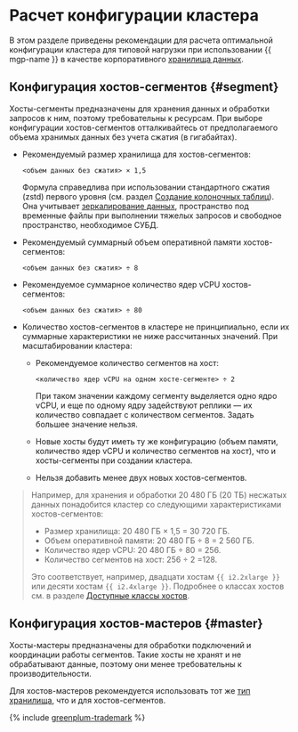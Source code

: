 # Расчет конфигурации кластера

В этом разделе приведены рекомендации для расчета оптимальной конфигурации кластера для типовой нагрузки при использовании {{ mgp-name }} в качестве корпоративного [хранилища данных](https://ru.wikipedia.org/wiki/Хранилище_данных).

## Конфигурация хостов-сегментов {#segment}

Хосты-сегменты предназначены для хранения данных и обработки запросов к ним, поэтому требовательны к ресурсам. При выборе конфигурации хостов-сегментов отталкивайтесь от предполагаемого объема хранимых данных без учета сжатия (в гигабайтах).

* Рекомендуемый размер хранилища для хостов-сегментов:

    ```text
    <объем данных без сжатия> × 1,5
    ```

    Формула справедлива при использовании стандартного сжатия (zstd) первого уровня (см. раздел [Создание колоночных таблиц](../concepts/tables.md#create-columnar-table)). Она учитывает [зеркалирование данных](../concepts/index.md), пространство под временные файлы при выполнении тяжелых запросов и свободное пространство, необходимое СУБД.

* Рекомендуемый суммарный объем оперативной памяти хостов-сегментов:

    ```text
    <объем данных без сжатия> ÷ 8
    ```

* Рекомендуемое суммарное количество ядер vCPU хостов-сегментов:

    ```text
    <объем данных без сжатия> ÷ 80
    ```

* Количество хостов-сегментов в кластере не принципиально, если их суммарные характеристики не ниже рассчитанных значений. При масштабировании кластера:

    * Рекомендуемое количество сегментов на хост:

        ```text
        <количество ядер vCPU на одном хосте-сегменте> ÷ 2
        ```

        При таком значении каждому сегменту выделяется одно ядро vCPU, и еще по одному ядру задействуют реплики — их количество совпадает с количеством сегментов. Задать большее значение нельзя.

    * Новые хосты будут иметь ту же конфигурацию (объем памяти, количество ядер vCPU и количество сегментов на хост), что и хосты-сегменты при создании кластера.
    * Нельзя добавить менее двух новых хостов-сегментов.

> Например, для хранения и обработки 20 480 ГБ (20 ТБ) несжатых данных понадобится кластер со следующими характеристиками хостов-сегментов:
>
> * Размер хранилища: 20 480 ГБ × 1,5 = 30 720 ГБ.
> * Объем оперативной памяти: 20 480 ГБ ÷ 8 = 2 560 ГБ.
> * Количество ядер vCPU: 20 480 ГБ ÷ 80 = 256.
> * Количество сегментов на хост: 256 ÷ 2 =128.
>
> Это соответствует, например, двадцати хостам `{{ i2.2xlarge }}` или десяти хостам `{{ i2.4xlarge }}`. Подробнее о классах хостов см. в разделе [Доступные классы хостов](../concepts/instance-types.md#available-flavors).

## Конфигурация хостов-мастеров {#master}

Хосты-мастеры предназначены для обработки подключений и координации работы сегментов. Такие хосты не хранят и не обрабатывают данные, поэтому они менее требовательны к производительности.

Для хостов-мастеров рекомендуется использовать тот же [тип хранилища](../concepts/storage.md), что и для хостов-сегментов.

{% include [greenplum-trademark](../../_includes/mdb/mgp/trademark.md) %}
